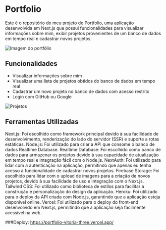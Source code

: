 # Portfolio
Este é o repositório do meu projeto de Portfolio, uma aplicação desenvolvida em Next.js que possui funcionalidades para visualizar informações sobre mim, exibir projetos provenientes de um banco de dados em tempo real e cadastrar novos projetos.


![Imagem do portfólio](https://firebasestorage.googleapis.com/v0/b/portf0lio-2b546.appspot.com/o/images%2Fporfolio-img.png?alt=media&token=704c816e-bfcf-4d5c-9bee-73f37a0c2577)

## Funcionalidades
- Visualizar informações sobre mim
- Visualizar uma lista de projetos obtidos do banco de dados em tempo real
- Cadastrar um novo projeto no banco de dados com acesso restrito
- Login com GitHub ou Google 

![Projetos](https://firebasestorage.googleapis.com/v0/b/portf0lio-2b546.appspot.com/o/images%2Fprojects.png?alt=media&token=c99cefee-f27a-4e80-bbc7-0cb550677cbd)

## Ferramentas Utilizadas
Next.js: Foi escolhido como framework principal devido à sua facilidade de desenvolvimento, renderização do lado do servidor (SSR) e suporte a rotas estáticas.
Node.js: Foi utilizado para criar a API que consome o banco de dados Realtime Database.
Realtime Database: Foi escolhido como banco de dados para armazenar os projetos devido à sua capacidade de atualização em tempo real e integração fácil com o Node.js.
NextAuth: Foi utilizado para lidar com a autenticação na aplicação, permitindo que apenas eu tenha acesso à funcionalidade de cadastrar novos projetos.
Firebase Storage: Foi escolhido para lidar com o upload de imagens para a criação de novos projetos, devido à sua facilidade de uso e integração com o Next.js.
Tailwind CSS: Foi utilizado como biblioteca de estilos para facilitar a construção e personalização do design da aplicação.
Heroku: Foi utilizado para o deploy da API criada com Node.js, garantindo que a aplicação esteja disponível online.
Vercel: Foi utilizado para o deploy do front-end desenvolvido em Next.js, permitindo que a aplicação seja facilmente acessível na web.

###Deploy: https://portfolio-vitoria-three.vercel.app/
